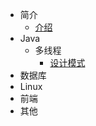 * 简介
  * [介绍](/note/resume.md)
* Java
  * 多线程
    * [设计模式](/note/Java/thread/设计模式.md)
* 数据库
* Linux
* 前端
* 其他